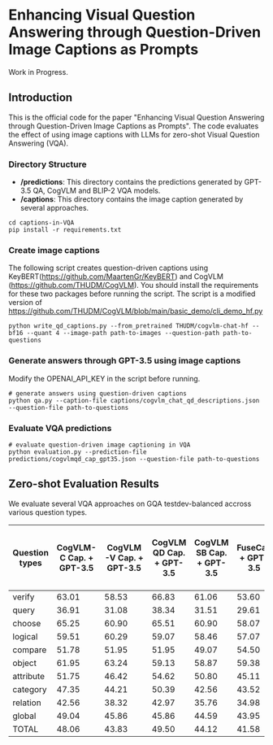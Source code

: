 # Enhancing Visual Question Answering through Question-Driven Image Captions as Prompts
Work  in Progress.

## Introduction
This is the official code for the paper "Enhancing Visual Question Answering through Question-Driven Image Captions as Prompts". The code evaluates the effect of using image captions with LLMs for zero-shot Visual Question Answering (VQA).

### Directory Structure

- **/predictions**: This directory contains the predictions generated by GPT-3.5 QA, CogVLM and BLIP-2 VQA models.
- **/captions**: This directory contains the image caption generated by several approaches.
```
cd captions-in-VQA
pip install -r requirements.txt
```

### Create image captions
The following script creates question-driven captions using KeyBERT(https://github.com/MaartenGr/KeyBERT) and CogVLM (https://github.com/THUDM/CogVLM).
You should install the requirements for these two packages before running the script.
The script is a modified version of https://github.com/THUDM/CogVLM/blob/main/basic_demo/cli_demo_hf.py 
```
python write_qd_captions.py --from_pretrained THUDM/cogvlm-chat-hf --bf16 --quant 4 --image-path path-to-images --question-path path-to-questions
```

### Generate answers through GPT-3.5 using image captions
Modify the OPENAI_API_KEY in the script before running.
```
# generate answers using question-driven captions
python qa.py --caption-file captions/cogvlm_chat_qd_descriptions.json --question-file path-to-questions
```

### Evaluate VQA predictions
```
# evaluate question-driven image captioning in VQA
python evaluation.py --prediction-file predictions/cogvlmqd_cap_gpt35.json --question-file path-to-questions
```

## Zero-shot Evaluation Results
We evaluate several VQA approaches on GQA testdev-balanced accross various question types.

| Question types | CogVLM-C Cap. + GPT-3.5 | CogVLM-V Cap. + GPT-3.5 | CogVLM QD Cap. + GPT-3.5 | CogVLM SB Cap. + GPT-3.5 | FuseCap + GPT-3.5 | BLIP-2 Cap. + GPT-3.5 |
|----------------|-------------------------|-------------------------|--------------------------|--------------------------|-------------------|-----------------------|
| verify         | 63.01                   | 58.53                   | 66.83                    | 61.06                    | 53.60             | 55.82                 |
| query          | 36.91                   | 31.08                   | 38.34                    | 31.51                    | 29.61             | 31.87                 |
| choose         | 65.25                   | 60.90                   | 65.51                    | 60.90                    | 58.07             | 60.82                 |
| logical        | 59.51                   | 60.29                   | 59.07                    | 58.46                    | 57.07             | 56.07                 |
| compare        | 51.78                   | 51.95                   | 51.95                    | 49.07                    | 54.50             | 48.22                 |
| object         | 61.95                   | 63.24                   | 59.13                    | 58.87                    | 59.38             | 58.35                 |
| attribute      | 51.75                   | 46.42                   | 54.62                    | 50.80                    | 45.11             | 46.63                 |
| category       | 47.35                   | 44.21                   | 50.39                    | 42.56                    | 43.52             | 42.47                 |
| relation       | 42.56                   | 38.32                   | 42.97                    | 35.76                    | 34.98             | 37.23                 |
| global         | 49.04                   | 45.86                   | 45.86                    | 44.59                    | 43.95             | 45.22                 | 
| TOTAL          | 48.06                   | 43.83                   | 49.50                    | 44.12                    | 41.58             | 42.99                 | 




